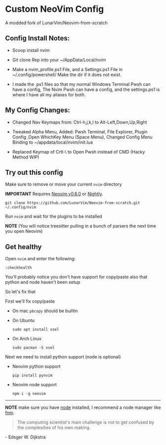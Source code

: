# Custom NeoVim Config
A modded fork of LunarVim/Neovim-from-scratch

## Config Install Notes:

- Scoop install nvim

- Git clone Rep into your ~/AppData/Local/nvim

- Make a nvim_profile.ps1 File, and a Settings.ps1 File in ~/.config/powershell/ Make the dir if it does not exist.

- I made the .ps1 files so that my normal Windows Terminal Pwsh can have a config, The Nvim Pwsh can have a config, and the settings.ps1 is where I have all my aliases for both.

## My Config Changes:

- Changed Nav Keymaps from: Ctrl-h,j,k,l to Alt-Left,Down,Up,Right

- Tweaked Alpha Menu, Added: Pwsh Terminal, File Explorer, Plugin Config ,Open WhichKey Menu (Space Menu), Changed Config Menu Binding to ~/appdata/local/nvim/init.lua

- Replaced Keymap of Crtl-\ to Open Pwsh instead of CMD (Hacky Method WIP)  

## Try out this config

Make sure to remove or move your current `nvim` directory

**IMPORTANT** Requires [Neovim v0.6.0](https://github.com/neovim/neovim/releases/tag/v0.6.0) or [Nightly](https://github.com/neovim/neovim/releases/tag/nightly). 
```
git clone https://github.com/LunarVim/Neovim-from-scratch.git ~/.config/nvim
```

Run `nvim` and wait for the plugins to be installed 

**NOTE** (You will notice treesitter pulling in a bunch of parsers the next time you open Neovim) 

## Get healthy

Open `nvim` and enter the following:

```
:checkhealth
```

You'll probably notice you don't have support for copy/paste also that python and node haven't been setup

So let's fix that

First we'll fix copy/paste

- On mac `pbcopy` should be builtin

- On Ubuntu

  ```
  sudo apt install xsel
  ```

- On Arch Linux

  ```
  sudo pacman -S xsel
  ```

Next we need to install python support (node is optional)

- Neovim python support

  ```
  pip install pynvim
  ```

- Neovim node support

  ```
  npm i -g neovim
  ```
---

**NOTE** make sure you have [node](https://nodejs.org/en/) installed, I recommend a node manager like [fnm](https://github.com/Schniz/fnm).

> The computing scientist's main challenge is not to get confused by the complexities of his own making. 

\- Edsger W. Dijkstra
